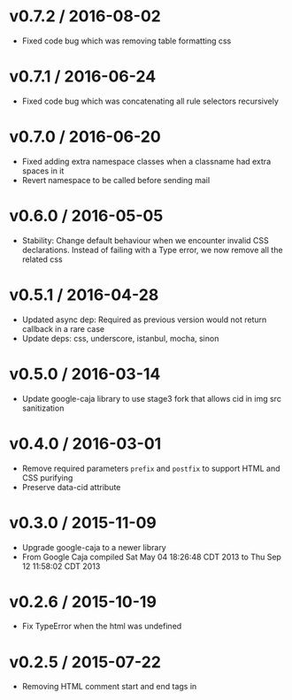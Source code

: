 v0.7.2 / 2016-08-02
===================

  * Fixed code bug which was removing table formatting css

v0.7.1 / 2016-06-24
===================

  * Fixed code bug which was concatenating all rule selectors recursively

v0.7.0 / 2016-06-20
===================

  * Fixed adding extra namespace classes when a classname had extra spaces in it
  * Revert namespace to be called before sending mail

v0.6.0 / 2016-05-05
===================

  * Stability: Change default behaviour when we encounter invalid CSS declarations. Instead of
    failing with a Type error, we now remove all the related css

v0.5.1 / 2016-04-28
===================

  * Updated async dep: Required as previous version would not return callback in a rare case
  * Update deps: css, underscore, istanbul, mocha, sinon

v0.5.0 / 2016-03-14
===================

  * Update google-caja library to use stage3 fork that allows cid in img src sanitization

v0.4.0 / 2016-03-01
===================

  * Remove required parameters `prefix` and `postfix` to support HTML and CSS purifying
  * Preserve data-cid attribute

v0.3.0 / 2015-11-09
===================

  * Upgrade google-caja to a newer library
  * From Google Caja compiled Sat May 04 18:26:48 CDT 2013 to Thu Sep 12 11:58:02 CDT 2013

v0.2.6 / 2015-10-19
===================

  * Fix TypeError when the html was undefined

v0.2.5 / 2015-07-22
===================

  * Removing HTML comment start and end tags in <style> blocks

v0.2.3 / 2015-05-22
===================

  * Removed code that was taking line endings out of email body

v0.2.2 / 2015-03-12
===================

  * Improved whitelist to include common HTML attributes: height, valign, and width

v0.2.1 / 2014-12-15
===================

  * Fixed 'RangeError: Maximum call stack size exceeded' exception when parsing
    over 10,000 nested css selectors

v0.2.0 / 2014-11-24
===================

  * `purify` now accepts an options object, instead of prefix and postfix strings

v0.1.0 / 2014-10-03
===================

  * Initial release
